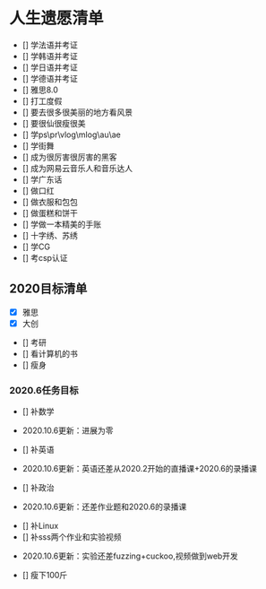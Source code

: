 # 人生遗愿清单
- [] 学法语并考证
- [] 学韩语并考证
- [] 学日语并考证
- [] 学德语并考证
- [] 雅思8.0
- [] 打工度假
- [] 要去很多很美丽的地方看风景
- [] 要很仙很瘦很美
- [] 学ps\pr\vlog\mlog\au\ae
- [] 学街舞
- [] 成为很厉害很厉害的黑客
- [] 成为网易云音乐人和音乐达人
- [] 学广东话
- [] 做口红
- [] 做衣服和包包
- [] 做蛋糕和饼干
- [] 学做一本精美的手账
- [] 十字绣、苏绣
- [] 学CG
- [] 考csp认证
## 2020目标清单
- [x] 雅思
- [x] 大创
- [] 考研
- [] 看计算机的书
- [] 瘦身
### 2020.6任务目标
- [] 补数学
* 2020.10.6更新：进展为零
- [] 补英语
* 2020.10.6更新：英语还差从2020.2开始的直播课+2020.6的录播课
- [] 补政治
* 2020.10.6更新：还差作业题和2020.6的录播课
- [] 补Linux
- [] 补sss两个作业和实验视频
* 2020.10.6更新：实验还差fuzzing+cuckoo,视频做到web开发
- [] 瘦下100斤